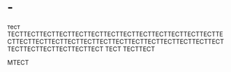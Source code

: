 # -
тест
ТЕСТТЕСТТЕСТТЕСТТЕСТТЕСТТЕСТТЕСТТЕСТТЕСТТЕСТТЕСТТЕСТТЕСТТЕСТТЕСТТЕСТТЕСТТЕСТТЕСТТЕСТТЕСТТЕСТТЕСТТЕСТТЕСТТЕСТТЕСТТЕСТТЕСТТЕСТТЕСТТЕСТ
ТЕСТ
ТЕСТТЕСТ

МТЕСТ

